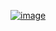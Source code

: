 <a href="https://classiccocktailinfo.netlify.app/">![image](https://github.com/stringsArraysObjects/verbose-system/assets/128002915/bc148ae9-8155-4bd5-99df-e1121fc14d88)</a>

